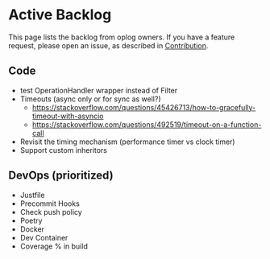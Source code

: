 # Active Backlog

This page lists the backlog from oplog owners.
If you have a feature request, please open an issue, as described in [Contribution](contribution.md).

## Code

- test OperationHandler wrapper instead of Filter
- Timeouts (async only or for sync as well?)
    - https://stackoverflow.com/questions/45426713/how-to-gracefully-timeout-with-asyncio
    - https://stackoverflow.com/questions/492519/timeout-on-a-function-call
- Revisit the timing mechanism (performance timer vs clock timer)
- Support custom inheritors

## DevOps (prioritized)

- Justfile
- Precommit Hooks
- Check push policy
- Poetry
- Docker
- Dev Container
- Coverage % in build
